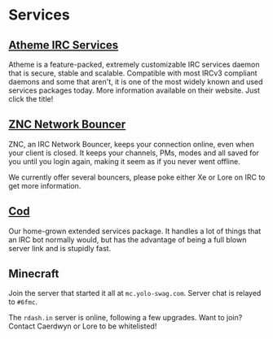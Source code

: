 # Services

## [Atheme IRC Services](http://atheme.net)

Atheme is a feature-packed, extremely customizable IRC services daemon that is 
secure, stable and scalable. Compatible with most IRCv3 compliant daemons and 
some that aren't, it is one of the most widely known and used services packages 
today. More information available on their website. Just click the title!

## [ZNC Network Bouncer](http://znc.in)

ZNC, an IRC Network Bouncer, keeps your connection online, even when your 
client is closed. It keeps your channels, PMs, modes and all saved for you 
until you login again, making it seem as if you never went offline.

We currently offer several bouncers, please poke either Xe or Lore on IRC to 
get more information.

## [Cod](http://github.com/cod-services/cod)

Our home-grown extended services package. It handles a lot of things that an 
IRC bot normally would, but has the advantage of being a full blown server link 
and is stupidly fast.

## Minecraft

Join the server that started it all at `mc.yolo-swag.com`. Server chat is 
relayed to `#6fmc`. 

The `rdash.in` server is online, following a few upgrades.
Want to join? Contact Caerdwyn or Lore to be whitelisted!

